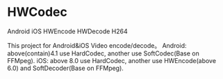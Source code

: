 HWCodec
=======

Android iOS HWEncode HWDecode H264

This project for Android&iOS Video encode/decode。 
Android: above(contain)4.1 use HardCodec, another use SoftCodec(Base on FFMpeg).
iOS: above 8.0 use HardCodec, another use HWEncode(above 6.0) and SoftDecoder(Base on FFMpeg).
